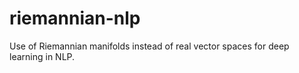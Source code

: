 # riemannian-nlp
Use of Riemannian manifolds instead of real vector spaces for deep learning in NLP.
